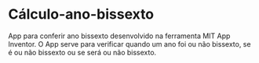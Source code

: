 # Cálculo-ano-bissexto
App para conferir ano bissexto desenvolvido na ferramenta MIT App Inventor. O App serve para verificar quando um ano foi ou não bissexto, se é ou  não bissexto ou se será ou não bissexto.

